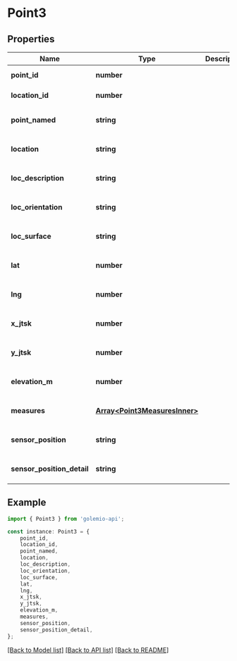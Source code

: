 # Point3


## Properties

Name | Type | Description | Notes
------------ | ------------- | ------------- | -------------
**point_id** | **number** |  | [default to undefined]
**location_id** | **number** |  | [default to undefined]
**point_named** | **string** |  | [optional] [default to undefined]
**location** | **string** |  | [optional] [default to undefined]
**loc_description** | **string** |  | [optional] [default to undefined]
**loc_orientation** | **string** |  | [optional] [default to undefined]
**loc_surface** | **string** |  | [optional] [default to undefined]
**lat** | **number** |  | [optional] [default to undefined]
**lng** | **number** |  | [optional] [default to undefined]
**x_jtsk** | **number** |  | [optional] [default to undefined]
**y_jtsk** | **number** |  | [optional] [default to undefined]
**elevation_m** | **number** |  | [optional] [default to undefined]
**measures** | [**Array&lt;Point3MeasuresInner&gt;**](Point3MeasuresInner.md) |  | [optional] [default to undefined]
**sensor_position** | **string** |  | [optional] [default to undefined]
**sensor_position_detail** | **string** |  | [optional] [default to undefined]

## Example

```typescript
import { Point3 } from 'golemio-api';

const instance: Point3 = {
    point_id,
    location_id,
    point_named,
    location,
    loc_description,
    loc_orientation,
    loc_surface,
    lat,
    lng,
    x_jtsk,
    y_jtsk,
    elevation_m,
    measures,
    sensor_position,
    sensor_position_detail,
};
```

[[Back to Model list]](../README.md#documentation-for-models) [[Back to API list]](../README.md#documentation-for-api-endpoints) [[Back to README]](../README.md)
